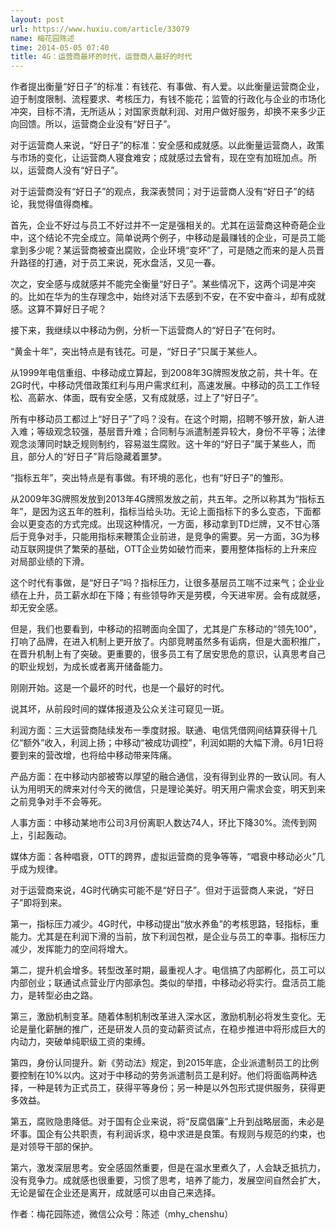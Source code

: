 ```yaml
---
layout: post
url: https://www.huxiu.com/article/33079
name: 梅花园陈述
time: 2014-05-05 07:40
title: 4G：运营商最坏的时代，运营商人最好的时代
---
```

作者提出衡量“好日子”的标准：有钱花、有事做、有人爱。以此衡量运营商企业，迫于制度限制、流程要求、考核压力，有钱不能花；监管的行政化与企业的市场化冲突，目标不清，无所适从；对国家贡献利润、对用户做好服务，却换不来多少正向回馈。所以，运营商企业没有“好日子”。

对于运营商人来说，“好日子”的标准：安全感和成就感。以此衡量运营商人，政策与市场的变化，让运营商人寝食难安；成就感过去曾有，现在空有加班加点。所以，运营商人没有“好日子”。

对于运营商没有“好日子”的观点，我深表赞同；对于运营商人没有“好日子”的结论，我觉得值得商榷。

首先，企业不好过与员工不好过并不一定是强相关的。尤其在运营商这种奇葩企业中，这个结论不完全成立。简单说两个例子，中移动是最赚钱的企业，可是员工能拿到多少呢？某运营商被查出腐败，企业环境“变坏”了，可是随之而来的是人员晋升路径的打通，对于员工来说，死水盘活，又见一春。

次之，安全感与成就感并不能完全衡量“好日子”。某些情况下，这两个词是冲突的。比如在华为的生存理念中，始终对活下去感到不安，在不安中奋斗，却有成就感。这算不算好日子呢？

接下来，我继续以中移动为例，分析一下运营商人的“好日子”在何时。

“黄金十年”，突出特点是有钱花。可是，“好日子”只属于某些人。

从1999年电信重组、中移动成立算起，到2008年3G牌照发放之前，共十年。在2G时代，中移动凭借政策红利与用户需求红利，高速发展。中移动的员工工作轻松、高薪水、体面，既有安全感，又有成就感，过上了“好日子”。

所有中移动员工都过上“好日子”了吗？没有。在这个时期，招聘不够开放，新人进入难；等级观念较强，基层晋升难；合同制与派遣制差异较大，身份不平等；法律观念淡薄同时缺乏规则制约，容易滋生腐败。这十年的“好日子”属于某些人，而且，部分人的“好日子”背后隐藏着噩梦。

“指标五年”，突出特点是有事做。有环境的恶化，也有“好日子”的雏形。

从2009年3G牌照发放到2013年4G牌照发放之前，共五年。之所以称其为“指标五年”，是因为这五年的胜利，指标当给头功。无论上面指标下的多么变态，下面都会以更变态的方式完成。出现这种情况，一方面，移动拿到TD烂牌，又不甘心落后于竞争对手，只能用指标来鞭策企业前进，是竞争的需要。另一方面，3G为移动互联网提供了繁荣的基础，OTT企业势如破竹而来，要用整体指标的上升来应对局部业绩的下滑。

这个时代有事做，是“好日子”吗？指标压力，让很多基层员工喘不过来气；企业业绩在上升，员工薪水却在下降；有些领导昨天是劳模，今天进牢房。会有成就感，却无安全感。

但是，我们也要看到，中移动的招聘面向全国了，尤其是广东移动的“领先100”，打响了品牌，在进入机制上更开放了。内部竞聘虽然多有诟病，但是大面积推广，在晋升机制上有了突破。更重要的，很多员工有了居安思危的意识，认真思考自己的职业规划，为成长或者离开储备能力。

刚刚开始。这是一个最坏的时代，也是一个最好的时代。

说其坏，从前段时间的媒体报道及公众关注可窥见一斑。

利润方面：三大运营商陆续发布一季度财报。联通、电信凭借网间结算获得十几亿“额外”收入，利润上扬；中移动“被成功调控”，利润如期的大幅下滑。6月1日将要到来的营改增，也将给中移动带来阵痛。

产品方面：在中移动内部被寄以厚望的融合通信，没有得到业界的一致认同。有人认为用明天的牌来对付今天的微信，只是理论美好。明天用户需求会变，明天到来之前竞争对手不会等死。

人事方面：中移动某地市公司3月份离职人数达74人，环比下降30%。流传到网上，引起轰动。

媒体方面：各种唱衰，OTT的跨界，虚拟运营商的竞争等等，“唱衰中移动必火”几乎成为规律。

对于运营商来说，4G时代确实可能不是“好日子”。但对于运营商人来说，“好日子”即将到来。

第一，指标压力减少。4G时代，中移动提出“放水养鱼”的考核思路，轻指标，重能力。尤其是在利润下滑的当前，放下利润包袱，是企业与员工的幸事。指标压力减少，发挥能力的空间将增大。

第二，提升机会增多。转型改革时期，最重视人才。电信搞了内部孵化，员工可以内部创业；联通试点营业厅内部承包。类似的举措，中移动必将实行。盘活员工能力，是转型必由之路。

第三，激励机制变革。随着体制机制改革进入深水区，激励机制必将发生变化。无论是量化薪酬的推广，还是研发人员的变动薪资试点，在稳步推进中将形成巨大的内动力，突破单纯职级工资的束缚。

第四，身份认同提升。新《劳动法》规定，到2015年底，企业派遣制员工的比例要控制在10%以内。这对于中移动的劳务派遣制员工是利好。他们将面临两种选择，一种是转为正式员工，获得平等身份；另一种是以外包形式提供服务，获得更多效益。

第五，腐败隐患降低。对于国有企业来说，将“反腐倡廉”上升到战略层面，未必是坏事。国企有公共职责，有利润诉求，稳中求进是良策。有规则与规范的约束，也是对领导干部的保护。

第六，激发深层思考。安全感固然重要，但是在温水里煮久了，人会缺乏抵抗力，没有竞争力。成就感也很重要，习惯了思考，培养了能力，发展空间自然会扩大，无论是留在企业还是离开，成就感可以由自己来选择。

作者：梅花园陈述，微信公众号：陈述（mhy_chenshu）

